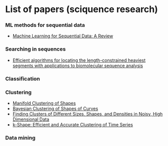 # List of papers (sciquence research)

### ML methods for sequential data
 * [Machine Learning for Sequential Data: A Review](http://web.engr.oregonstate.edu/~tgd/publications/mlsd-ssspr.pdf)
 
 
### Searching in sequences
* [Efficient algorithms for locating the
length-constrained heaviest segments
with applications to biomolecular
sequence analysis](http://www.csie.ntu.edu.tw/~kmchao/papers/2002_jcss.pdf)

### Classification


### Clustering
* [Manifold Clustering of Shapes](http://www.cs.ucr.edu/~eamonn/ManifoldShapeClustering.pdf)
* [Bayesian Clustering of Shapes of Curves](https://arxiv.org/pdf/1504.00377.pdf)
* [Finding Clusters of Different Sizes, Shapes, and Densities in Noisy,
High Dimensional Data](http://www-users.cs.umn.edu/~kumar/papers/SIAM_snn.pdf)
* [k-Shape: Efficient and Accurate Clustering of Time Series](http://www1.cs.columbia.edu/~jopa/Papers/PaparrizosSIGMOD2015.pdf)

### Data mining
